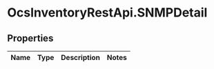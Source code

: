 # OcsInventoryRestApi.SNMPDetail

## Properties
Name | Type | Description | Notes
------------ | ------------- | ------------- | -------------
